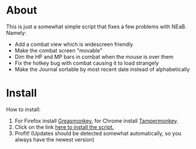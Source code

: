 # About

This is just a somewhat simple script that fixes a few problems with NEaB. Namely:

* Add a combat view which is widescreen friendly
* Make the combat screen "movable"
* Dim the HP and MP bars in combat when the mouse is over them
* Fix the hotkey bug with combat causing it to load strangely
* Make the Journal sortable by most recent date instead of alphabetically

# Install

How to install:

1. For Firefox install [Greasmonkey](https://addons.mozilla.org/en-Us/firefox/addon/greasemonkey/),
   for Chrome install [Tampermonkey](https://chrome.google.com/webstore/detail/tampermonkey/dhdgffkkebhmkfjojejmpbldmpobfkfo?hl=en).
2. Click on the link [here to install the script.](https://rawgit.com/Etzos/NEaB-Tweaks/tweaks.user.js)
3. Profit! (Updates should be detected somewhat automatically, so you always have the newest version)
